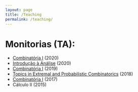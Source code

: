 ```yaml
---
layout: page
title: /Teaching
permalink: /teaching/
---
```


# Monitorias (TA):

  - [Combinatória I]({{site.baseurl}}/teaching/combinatoriaI2020) (2020)
  - [Introdução à Análise]({{site.baseurl}}/teaching/analise2020) (2020)
  - [Combinatória I]({{site.baseurl}}/teaching/combinatoriaI2019) (2019)
  - [Topics in Extremal and Probabilistic Combinatorics]({{site.baseurl}}/teaching/topics2018) (2018)
  - [Combinatória I]({{site.baseurl}}/teaching/combinatoriaI2017) (2017)
  - Cálculo II (2015)
